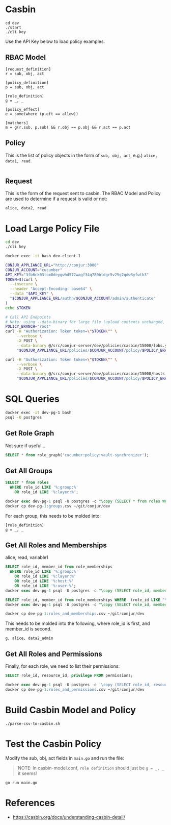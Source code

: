 # Casbin

```
cd dev
./start
./cli key
```

Use the API Key below to load policy examples.

## RBAC Model

```casbin
[request_definition]
r = sub, obj, act

[policy_definition]
p = sub, obj, act

[role_definition]
g = _, _

[policy_effect]
e = some(where (p.eft == allow))

[matchers]
m = g(r.sub, p.sub) && r.obj == p.obj && r.act == p.act
```

## Policy

This is the list of policy objects in the form of `sub, obj, act`,
e.g.) `alice, data1, read`.

```casbin
```

## Request

This is the form of the request sent to casbin. The RBAC Model and Policy
are used to determine if a request is valid or not:

```casbin
alice, data2, read
```

# Load Large Policy File

```bash
cd dev
./cli key

docker exec -it bash dev-client-1

CONJUR_APPLIANCE_URL="http://conjur:3000"
CONJUR_ACCOUNT="cucumber"
API_KEY="3fb6ck03tcm0deygwhd572wagf34q780btdgr5v25g2qdw3yfwtk3"
TOKEN=$(curl \
  --insecure \
  --header "Accept-Encoding: base64" \
  --data "$API_KEY" \
  "$CONJUR_APPLIANCE_URL/authn/$CONJUR_ACCOUNT/admin/authenticate"
)
echo $TOKEN

# Call API Endpoints
# Note: using --data-binary for large file (upload contents unchanged, no stripping, see: https://superuser.com/questions/1054742/how-to-post-file-contents-using-curl)
POLICY_BRANCH="root"
curl -H "Authorization: Token token=\"$TOKEN\"" \
     --verbose \
     -X POST \
     --data-binary @/src/conjur-server/dev/policies/casbin/15000/lobs.yml \
     "$CONJUR_APPLIANCE_URL/policies/$CONJUR_ACCOUNT/policy/$POLICY_BRANCH"

curl -H "Authorization: Token token=\"$TOKEN\"" \
     --verbose \
     -X POST \
     --data-binary @/src/conjur-server/dev/policies/casbin/15000/hosts.yml \
     "$CONJUR_APPLIANCE_URL/policies/$CONJUR_ACCOUNT/policy/$POLICY_BRANCH"
```

# SQL Queries

```bash
docker exec -it dev-pg-1 bash
psql -U postgres
```

## Get Role Graph

Not sure if useful...

```sql
SELECT * from role_graph('cucumber:policy:vault-synchronizer');
```

## Get All Groups

```sql
SELECT * from roles 
  WHERE role_id LIKE '%:group:%'
    OR role_id LIKE '%:layer:%';

docker exec dev-pg-1 psql -U postgres -c "\copy (SELECT * from roles WHERE role_id LIKE '%:group:%' OR role_id LIKE '%:layer:%') TO 'groups.csv' CSV HEADER;"
docker cp dev-pg-1:groups.csv ~/git/conjur/dev
```

For each group, this needs to be molded into:

```casbin
[role_definition]
g = _, _
```

## Get All Roles and Memberships

alice, read, variable1

```sql
SELECT role_id, member_id from role_memberships
  WHERE role_id LIKE '%:group:%'
    OR role_id LIKE '%:layer:%'
    OR role_id LIKE '%:host:%'
    OR role_id LIKE '%:user:%';
docker exec dev-pg-1 psql -U postgres -c "\copy (SELECT role_id, member_id from role_memberships WHERE role_id LIKE '%:group:%' OR role_id LIKE '%:layer:%' OR role_id LIKE '%:host:%' OR role_id LIKE '%:user:%') TO 'roles_and_memberships.csv' CSV HEADER;"

SELECT role_id, member_id from role_memberships WHERE  (role_id LIKE '%:group:%' OR role_id LIKE '%:layer:%' OR role_id LIKE '%:host:%' OR role_id LIKE '%:user:%') AND (member_id LIKE '%:group:%' OR member_id LIKE '%:layer:%' OR member_id LIKE '%:host:%' OR member_id LIKE '%:user:%');
docker exec dev-pg-1 psql -U postgres -c "\copy (SELECT role_id, member_id from role_memberships WHERE  (role_id LIKE '%:group:%' OR role_id LIKE '%:layer:%' OR role_id LIKE '%:host:%' OR role_id LIKE '%:user:%') AND (member_id LIKE '%:group:%' OR member_id LIKE '%:layer:%' OR member_id LIKE '%:host:%' OR member_id LIKE '%:user:%')) TO 'roles_and_memberships.csv' CSV HEADER;"

docker cp dev-pg-1:roles_and_memberships.csv ~/git/conjur/dev
```

This needs to be molded into the following, where role_id is first, and
member_id is second.

```casbin
g, alice, data2_admin
```

## Get All Roles and Permissions

Finally, for each role, we need to list their permissions:

```sql
SELECT role_id, resource_id, privilege FROM permissions;

docker exec dev-pg-1 psql -U postgres -c '\copy (SELECT role_id, resource_id, privilege FROM permissions) TO 'roles_and_permissions.csv' CSV HEADER;'
docker cp dev-pg-1:roles_and_permissions.csv ~/git/conjur/dev
```

# Build Casbin Model and Policy

```
./parse-csv-to-casbin.sh
```

# Test the Casbin Policy

Modify the sub, obj, act fields in `main.go` and run the file:

> NOTE: In casbin-model.conf, `role definition` should just be `g = _, _`
> it seems!

```
go run main.go
```

# References

- https://casbin.org/docs/understanding-casbin-detail/
